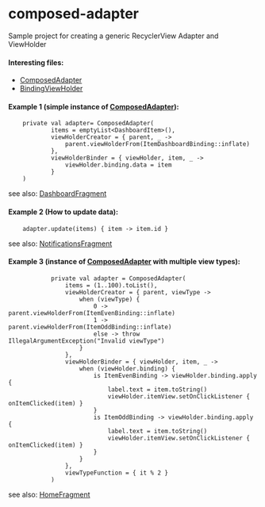# composed-adapter
Sample project for creating a generic RecyclerView Adapter and ViewHolder

#### Interesting files:
- [ComposedAdapter](app/src/main/java/nl/lpap/declarativelistsapp/ui/ComposedAdapter.kt)
- [BindingViewHolder](app/src/main/java/nl/lpap/declarativelistsapp/ui/BindingViewHolder.kt)

#### Example 1 (simple instance of [ComposedAdapter](app/src/main/java/nl/lpap/declarativelistsapp/ui/ComposedAdapter.kt)): 
```
    private val adapter= ComposedAdapter(
            items = emptyList<DashboardItem>(),
            viewHolderCreator = { parent, _ ->
                parent.viewHolderFrom(ItemDashboardBinding::inflate)
            },
            viewHolderBinder = { viewHolder, item, _ ->
                viewHolder.binding.data = item
            }
    )
```

see also: [DashboardFragment](app/src/main/java/nl/lpap/declarativelistsapp/ui/dashboard/DashboardFragment.kt)

#### Example 2 (How to update data): 
```
    adapter.update(items) { item -> item.id }
```

see also: [NotificationsFragment](app/src/main/java/nl/lpap/declarativelistsapp/ui/notifications/NotificationsFragment.kt)

#### Example 3 (instance of [ComposedAdapter](app/src/main/java/nl/lpap/declarativelistsapp/ui/ComposedAdapter.kt) with multiple view types): 
```
            private val adapter = ComposedAdapter(
                items = (1..100).toList(),
                viewHolderCreator = { parent, viewType ->
                    when (viewType) {
                        0 -> parent.viewHolderFrom(ItemEvenBinding::inflate)
                        1 -> parent.viewHolderFrom(ItemOddBinding::inflate)
                        else -> throw IllegalArgumentException("Invalid viewType")
                    }
                },
                viewHolderBinder = { viewHolder, item, _ ->
                    when (viewHolder.binding) {
                        is ItemEvenBinding -> viewHolder.binding.apply {
                            label.text = item.toString()
                            viewHolder.itemView.setOnClickListener { onItemClicked(item) }
                        }
                        is ItemOddBinding -> viewHolder.binding.apply {
                            label.text = item.toString()
                            viewHolder.itemView.setOnClickListener { onItemClicked(item) }
                        }
                    }
                },
                viewTypeFunction = { it % 2 }
            )
```

see also: [HomeFragment](app/src/main/java/nl/lpap/declarativelistsapp/ui/home/HomeFragment.kt)




